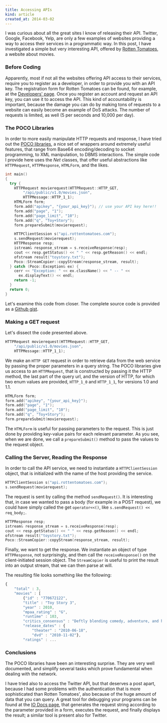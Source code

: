 ```yaml
---
title: Accessing APIs
kind: article
created_at: 2014-03-02
---
```


I was curious about all the great sites I know of releasing their API. Twitter, Google, Facebook, Yelp, are only a few examples of websites providing a way to access their services in a programmatic way. In this post, I have investigated a simple but very interesting API, offered by [Rotten Tomatoes](http://rottentomatoes.com "Rotten Tomatoes"), a website about movies.

<!-- more -->

### Before Coding
Apparently, most if not all the websites offering API access to their services, require you to register as a developer, in order to provide you with an API key. The registration form for Rotten Tomatoes can be found, for example, at the [Developers' page](http://bit.ly/1eoIiOB "Rotten Tomatoes API").  Once you register an account and request an API key, you can use it to access the API. This kind of accountability is important, because the damage you can do by making tons of requests to a website can easily become an example of DoS attacks. The number of requests is limited, as well (5 per seconds and 10,000 per day).

### The POCO Libraries
In order to more easily manipulate HTTP requests and response, I have tried out the [POCO libraries](http://pocoproject.org/ "POCO libraries"), a nice set of wrappers around extremely useful features, that range from Base64 encoding/decoding to socket programming, to XML manipulation, to DBMS interactions. The simple code I provide here uses the *Net* classes, that offer useful abstractions like `HTTPRequest`, `HTTPResponse`, `HTMLForm`, and the likes.

~~~ c++
int main()
{
  try {
    HTTPRequest movierequest(HTTPRequest::HTTP_GET,
        "/api/public/v1.0/movies.json",
        HTTPMessage::HTTP_1_1);
    HTMLForm form;
    form.add("apikey", "{your_api_key}"); // use your API key here!!
    form.add("page", "1");
    form.add("page_limit", "10");
    form.add("q", "Toy+Story");
    form.prepareSubmit(movierequest);

    HTTPClientSession s("api.rottentomatoes.com");
    s.sendRequest(movierequest);
    HTTPResponse resp;
    istream& response_stream = s.receiveResponse(resp);
    cout << resp.getStatus() << " " << resp.getReason() << endl;
    ofstream result("toystory.txt");
    Poco::StreamCopier::copyStream(response_stream, result);
  } catch (Poco::Exception& ex) {
    cerr << "Exception: " << ex.className() << " -- " <<
      ex.displayText() << endl;
    return -1;
  }
  return 0;
}
~~~

Let's examine this code from closer. The complete source code is provided as a [Github gist](https://gist.github.com/sturmer/8755127).

### Making a GET request
Let's dissect the code presented above.

~~~ c++
HTTPRequest movierequest(HTTPRequest::HTTP_GET,
    "/api/public/v1.0/movies.json",
    HTTPMessage::HTTP_1_1);
~~~

We make an `HTTP GET` request in order to retrieve data from the web service by passing the proper parameters in a query string. The POCO libraries give us access to an `HTTPRequest`, that is constructed by passing it the HTTP method, the last part of the query url, and the version of HTTP, for which two enum values are provided, `HTTP_1_0` and `HTTP_1_1`, for versions 1.0 and 1.1.


~~~ cpp
HTMLForm form;
form.add("apikey", "{your_api_key}");
form.add("page", "1");
form.add("page_limit", "10");
form.add("q", "Toy+Story");
form.prepareSubmit(movierequest);
~~~

The `HTMLForm` is useful for passing parameters to the request. This
is just done by providing key-value pairs for each relevant parameter. As you
see, when we are done, we call a `prepareSubmit()` method to pass
the values to the request object.

### Calling the Server, Reading the Response
In order to call the API service, we need to instantiate a `HTTPClientSession` object, that is initialized with the name of the host providing the service.

~~~ c++
HTTPClientSession s("api.rottentomatoes.com");
s.sendRequest(movierequest);
~~~

The request is sent by calling the method `sendRequest()`. It is interesting that, in case we wanted to pass a body (for example in a POST request), we could have simply called the get `operator<<()`, like `s.sendRequest() << req_body;`.

~~~ c++
HTTPResponse resp;
istream& response_stream = s.receiveResponse(resp);
cout << resp.getStatus() << " " << resp.getReason() << endl;
ofstream result("toystory.txt");
Poco::StreamCopier::copyStream(response_stream, result);
~~~

Finally, we want to get the response. We instantiate an object of type `HTTPResponse`, not surprisingly, and then call the `receiveResponse()` on the client-initiated session object. The `StreamCopier` is useful to print the result into an output stream, that we can then parse at will.

The resulting file looks something like the following:


~~~ javascript
{
    "total" : 3,
    "movies" : [
        {"id" : "770672122",
        "title" : "Toy Story 3",
        "year" : 2010,
        "mpaa_rating" : "G",
        "runtime" : 103,
        "critics_consensus" : "Deftly blending comedy, adventure, and honest emotion...",
        "release_dates" : {
            "theater" : "2010-06-18",
            "dvd" : "2010-11-02"},
        "ratings" : ...
~~~

### Conclusions
The POCO libraries have been an interesting surprise. They are very well documented, and simplify several tasks which prove fundamental when dealing with the network.

I have tried also to access the Twitter API, but that deserves a post apart, because I had some problems with the authentication that is more sophisticated than Rotten Tomatoes', also because of the huge amount of data that you can query. A great tool for debugging your programs can be found at the [IO Docs page](http://developer.rottentomatoes.com/io-docs), that generates the request string according to the parameter provided in a form, executes the request, and finally displays the result; a similar tool is present also for Twitter.
